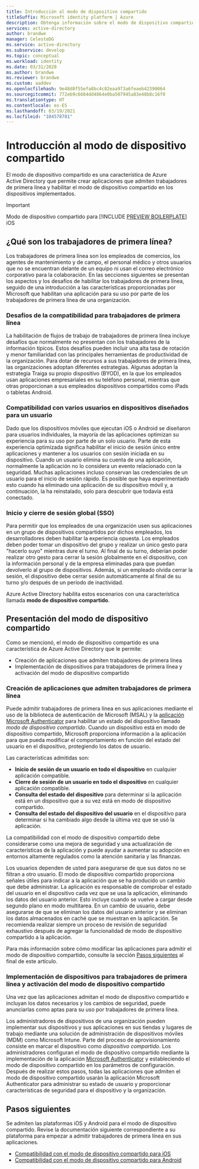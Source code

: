 ```yaml
---
title: Introducción al modo de dispositivo compartido
titleSuffix: Microsoft identity platform | Azure
description: Obtenga información sobre el modo de dispositivo compartido para habilitar el uso compartido de dispositivos para los trabajadores de primera línea.
services: active-directory
author: brandwe
manager: CelesteDG
ms.service: active-directory
ms.subservice: develop
ms.topic: conceptual
ms.workload: identity
ms.date: 03/31/2020
ms.author: brandwe
ms.reviewer: brandwe
ms.custom: aaddev
ms.openlocfilehash: 9e48d8f55efa8bc4c82eaa973a6feaeb42390064
ms.sourcegitcommit: 772eb9c6684dd4864e0ba507945a83e48b8c16f0
ms.translationtype: HT
ms.contentlocale: es-ES
ms.lasthandoff: 03/19/2021
ms.locfileid: "104578781"
---
```

# <a name="overview-of-shared-device-mode"></a>Introducción al modo de dispositivo compartido

El modo de dispositivo compartido es una característica de Azure Active Directory que permite crear aplicaciones que admiten trabajadores de primera línea y habilitar el modo de dispositivo compartido en los dispositivos implementados.

>[!IMPORTANT]
> Modo de dispositivo compartido para [!INCLUDE [PREVIEW BOILERPLATE](../../../includes/active-directory-develop-preview.md)] iOS

## <a name="what-are-frontline-workers"></a>¿Qué son los trabajadores de primera línea?

Los trabajadores de primera línea son los empleados de comercios, los agentes de mantenimiento y de campo, el personal médico y otros usuarios que no se encuentran delante de un equipo ni usan el correo electrónico corporativo para la colaboración. En las secciones siguientes se presentan los aspectos y los desafíos de habilitar los trabajadores de primera línea, seguido de una introducción a las características proporcionadas por Microsoft que habilitan una aplicación para su uso por parte de los trabajadores de primera línea de una organización.

### <a name="challenges-of-supporting-frontline-workers"></a>Desafíos de la compatibilidad para trabajadores de primera línea

La habilitación de flujos de trabajo de trabajadores de primera línea incluye desafíos que normalmente no presentan con los trabajadores de la información típicos. Estos desafíos pueden incluir una alta tasa de rotación y menor familiaridad con las principales herramientas de productividad de la organización. Para dotar de recursos a sus trabajadores de primera línea, las organizaciones adoptan diferentes estrategias. Algunas adoptan la estrategia Traiga su propio dispositivo (BYOD), en la que los empleados usan aplicaciones empresariales en su teléfono personal, mientras que otras proporcionan a sus empleados dispositivos compartidos como iPads o tabletas Android.

### <a name="supporting-multiple-users-on-devices-designed-for-one-user"></a>Compatibilidad con varios usuarios en dispositivos diseñados para un usuario

Dado que los dispositivos móviles que ejecutan iOS o Android se diseñaron para usuarios individuales, la mayoría de las aplicaciones optimizan su experiencia para su uso por parte de un solo usuario. Parte de esta experiencia optimizada significa habilitar el inicio de sesión único entre aplicaciones y mantener a los usuarios con sesión iniciada en su dispositivo. Cuando un usuario elimina su cuenta de una aplicación, normalmente la aplicación no lo considera un evento relacionado con la seguridad. Muchas aplicaciones incluso conservan las credenciales de un usuario para el inicio de sesión rápido. Es posible que haya experimentado esto cuando ha eliminado una aplicación de su dispositivo móvil y, a continuación, la ha reinstalado, solo para descubrir que todavía está conectado.

### <a name="global-sign-in-and-sign-out-sso"></a>Inicio y cierre de sesión global (SSO)

Para permitir que los empleados de una organización usen sus aplicaciones en un grupo de dispositivos compartidos por dichos empleados, los desarrolladores deben habilitar la experiencia opuesta. Los empleados deben poder tomar un dispositivo del grupo y realizar un único gesto para "hacerlo suyo" mientras dure el turno. Al final de su turno, deberían poder realizar otro gesto para cerrar la sesión globalmente en el dispositivo, con la información personal y de la empresa eliminadas para que puedan devolverlo al grupo de dispositivos. Además, si un empleado olvida cerrar la sesión, el dispositivo debe cerrar sesión automáticamente al final de su turno y/o después de un período de inactividad.

Azure Active Directory habilita estos escenarios con una característica llamada **modo de dispositivo compartido**.

## <a name="introducing-shared-device-mode"></a>Presentación del modo de dispositivo compartido

Como se mencionó, el modo de dispositivo compartido es una característica de Azure Active Directory que le permite:

* Creación de aplicaciones que admiten trabajadores de primera línea
* Implementación de dispositivos para trabajadores de primera línea y activación del modo de dispositivo compartido

### <a name="build-applications-that-support-frontline-workers"></a>Creación de aplicaciones que admiten trabajadores de primera línea

Puede admitir trabajadores de primera línea en sus aplicaciones mediante el uso de la biblioteca de autenticación de Microsoft (MSAL) y la [aplicación Microsoft Authenticator](../user-help/user-help-auth-app-overview.md) para habilitar un estado del dispositivo llamado *modo de dispositivo compartido*. Cuando un dispositivo está en modo de dispositivo compartido, Microsoft proporciona información a la aplicación para que pueda modificar el comportamiento en función del estado del usuario en el dispositivo, protegiendo los datos de usuario.

Las características admitidas son:

* **Inicio de sesión de un usuario en todo el dispositivo** en cualquier aplicación compatible.
* **Cierre de sesión de un usuario en todo el dispositivo** en cualquier aplicación compatible.
* **Consulta del estado del dispositivo** para determinar si la aplicación está en un dispositivo que a su vez está en modo de dispositivo compartido.
* **Consulta del estado del dispositivo del usuario** en el dispositivo para determinar si ha cambiado algo desde la última vez que se usó la aplicación.

La compatibilidad con el modo de dispositivo compartido debe considerarse como una mejora de seguridad y una actualización de características de la aplicación y puede ayudar a aumentar su adopción en entornos altamente regulados como la atención sanitaria y las finanzas.

Los usuarios dependen de usted para asegurarse de que sus datos no se filtran a otro usuario. El modo de dispositivo compartido proporciona señales útiles para indicar a la aplicación que se ha producido un cambio que debe administrar. La aplicación es responsable de comprobar el estado del usuario en el dispositivo cada vez que se usa la aplicación, eliminando los datos del usuario anterior. Esto incluye cuando se vuelve a cargar desde segundo plano en modo multitarea. En un cambio de usuario, debe asegurarse de que se eliminan los datos del usuario anterior y se eliminan los datos almacenados en caché que se muestran en la aplicación. Se recomienda realizar siempre un proceso de revisión de seguridad exhaustivo después de agregar la funcionalidad de modo de dispositivo compartido a la aplicación.

Para más información sobre cómo modificar las aplicaciones para admitir el modo de dispositivo compartido, consulte la sección [Pasos siguientes](#next-steps) al final de este artículo.

### <a name="deploy-devices-to-frontline-workers-and-turn-on-shared-device-mode"></a>Implementación de dispositivos para trabajadores de primera línea y activación del modo de dispositivo compartido

Una vez que las aplicaciones admitan el modo de dispositivo compartido e incluyan los datos necesarios y los cambios de seguridad, puede anunciarlas como aptas para su uso por trabajadores de primera línea.

Los administradores de dispositivos de una organización pueden implementar sus dispositivos y sus aplicaciones en sus tiendas y lugares de trabajo mediante una solución de administración de dispositivos móviles (MDM) como Microsoft Intune. Parte del proceso de aprovisionamiento consiste en marcar el dispositivo como *dispositivo compartido*. Los administradores configuran el modo de dispositivo compartido mediante la implementación de la aplicación [Microsoft Authenticator](../user-help/user-help-auth-app-overview.md) y estableciendo el modo de dispositivo compartido en los parámetros de configuración. Después de realizar estos pasos, todas las aplicaciones que admiten el modo de dispositivo compartido usarán la aplicación Microsoft Authenticator para administrar su estado de usuario y proporcionar características de seguridad para el dispositivo y la organización.

## <a name="next-steps"></a>Pasos siguientes

Se admiten las plataformas iOS y Android para el modo de dispositivo compartido. Revise la documentación siguiente correspondiente a su plataforma para empezar a admitir trabajadores de primera línea en sus aplicaciones.

* [Compatibilidad con el modo de dispositivo compartido para iOS](msal-ios-shared-devices.md)
* [Compatibilidad con el modo de dispositivo compartido para Android](msal-android-shared-devices.md)
